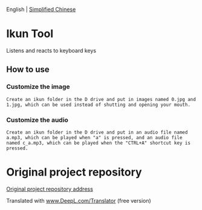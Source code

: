 English | [Simplified Chinese](./README.md)
# Ikun Tool

Listens and reacts to keyboard keys

## How to use
### Customize the image
    Create an ikun folder in the D drive and put in images named 0.jpg and 1.jpg, which can be used instead of shutting and opening your mouth.

### Customize the audio
    Create an ikun folder in the D drive and put in an audio file named a.mp3, which can be played when "a" is pressed, and an audio file named c_a.mp3, which can be played when the "CTRL+A" shortcut key is pressed.

# Original project repository
[Original project repository address](https://github.com/ShenYuhan/python-tools/tree/master/3_kun_keyboard_catcher)

Translated with www.DeepL.com/Translator (free version)